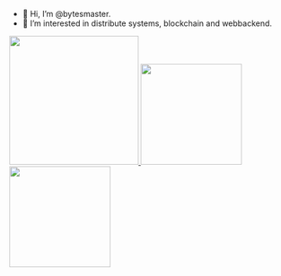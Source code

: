 - 👋 Hi, I’m @bytesmaster.
- 👀 I’m interested in distribute systems, blockchain and webbackend.

<a href="/">
  <img height="230em" src="https://github-profile-summary-cards.vercel.app/api/cards/profile-details?username=byt3m4st3r&theme=github">
  <img height="180em" src="https://github-readme-stats.vercel.app/api?username=byt3m4st3r&show_icons=true&include_all_commits=true&count_private=true" />
  <img height="180em" src="https://github-readme-stats.vercel.app/api/top-langs?username=byt3m4st3r&layout=compact&langs_count=8" />
</a>

